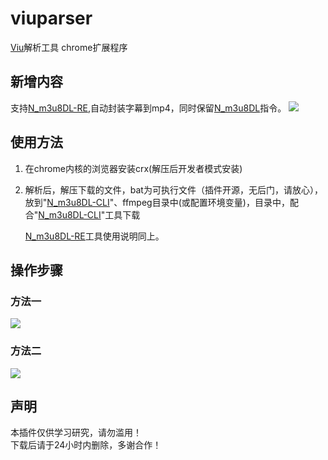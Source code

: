 # viuparser
 <a href="https://www.viu.com">Viu</a>解析工具 chrome扩展程序
<h2>新增内容</h2>
支持<a href="https://github.com/nilaoda/N_m3u8DL-RE/actions" rel="nofollow">N_m3u8DL-RE</a>,自动封装字幕到mp4，同时保留<a href="https://github.com/nilaoda/N_m3u8DL-CLI" rel="nofollow">N_m3u8DL</a>指令。
<img src="https://user-images.githubusercontent.com/21048630/188655574-085ea0b7-5c4f-4b7e-a56c-236d24b12314.png" />
<h2>使用方法</h2>
<ol>
<li>
<p>在chrome内核的浏览器安装crx(解压后开发者模式安装)</p>
</li>
<li>
<p>解析后，解压下载的文件，bat为可执行文件（插件开源，无后门，请放心），放到"<a href="https://github.com/nilaoda/N_m3u8DL-CLI" rel="nofollow">N_m3u8DL-CLI</a>"、ffmpeg目录中(或配置环境变量)，目录中，配合"<a href="https://github.com/nilaoda/N_m3u8DL-CLI" rel="nofollow">N_m3u8DL-CLI</a>"工具下载</p>
<p><a href="https://github.com/nilaoda/N_m3u8DL-RE/actions" rel="nofollow">N_m3u8DL-RE</a>工具使用说明同上。</p>
</li>
</ol>
<h2>操作步骤</h2>
<h3>方法一</h3>
<img src="https://user-images.githubusercontent.com/21048630/172930995-690b6277-c3c8-4107-a7d9-c0e38e36e296.png" />
<h3>方法二</h3>
<img src="https://user-images.githubusercontent.com/21048630/172930729-f67c0145-30c9-432b-8f14-4ed4002fe829.png" />
<h2>声明</h2>
<p>本插件仅供学习研究，请勿滥用！<br/>
 下载后请于24小时内删除，多谢合作！</p>
